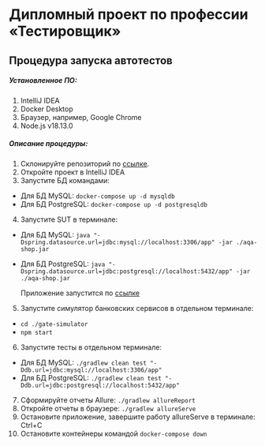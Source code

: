 # Дипломный проект по профессии «Тестировщик»
## Процедура запуска автотестов
##### Установленное ПО: 
1. IntelliJ IDEA
2. Docker Desktop
3. Браузер, например, Google Chrome
4. Node.js v18.13.0

##### Описание процедуры: 
1. Склонируйте репозиторий по [ссылке](https://github.com/netology-code/qa-diploma).
2. Откройте проект в IntelliJ IDEA
3. Запустите БД командами:
- Для БД MySQL:
`docker-compose up -d mysqldb`
- Для БД PostgreSQL:
`docker-compose up -d postgresqldb`
4. Запустите SUT в терминале:
- Для БД MySQL:
`java "-Dspring.datasource.url=jdbc:mysql://localhost:3306/app" -jar ./aqa-shop.jar`
- Для БД PostgreSQL:
`java "-Dspring.datasource.url=jdbc:postgresql://localhost:5432/app" -jar ./aqa-shop.jar`

  Приложение запустится по [ссылке](http://localhost:8080/)
5. Запустите симулятор банковских сервисов в отдельном терминале:
- `cd ./gate-simulator`
- `npm start`
6. Запустите тесты в отдельном терминале:
- Для БД MySQL:
`./gradlew clean test "-Ddb.url=jdbc:mysql://localhost:3306/app"`
- Для БД PostgreSQL:
`./gradlew clean test "-Ddb.url=jdbc:postgresql://localhost:5432/app"`
7. Сформируйте отчеты Allure:
`./gradlew allureReport`
8. Откройте отчеты в браузере:
`./gradlew allureServe`
9. Остановите приложение, завершите работу allureServe в терминале:
Ctrl+C
10. Остановите контейнеры командой
`docker-compose down`